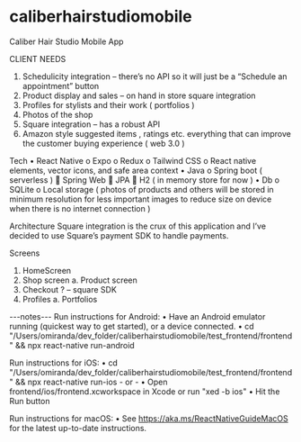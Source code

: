# caliberhairstudiomobile

Caliber Hair Studio Mobile App

CLIENT NEEDS
1)	Schedulicity integration – there’s no API so it will just be a “Schedule an appointment” button
2)	Product display and sales – on hand in store square integration
3)	Profiles for stylists and their work ( portfolios )
4)	Photos of the shop
5)	Square integration – has a robust API
6)	Amazon style suggested items , ratings etc. everything that can improve the customer buying experience ( web 3.0 )


Tech 
•	React Native 
o	Expo
o	Redux
o	Tailwind CSS
o	React native elements, vector icons, and safe area context
•	Java
o	Spring boot ( serverless )
	Spring Web
	JPA
	H2 ( in memory store for now )
•	Db
o	SQLite
o	Local storage ( photos of products and others will be stored in minimum resolution for less important images to reduce size on device when there is no internet connection )

Architecture
Square integration is the crux of this application and I’ve decided to use Square’s payment SDK to handle payments.


Screens
1.	HomeScreen
2.	Shop screen
a.	Product screen
3.	Checkout ? – square SDK
4.	Profiles
a.	Portfolios


---notes---
  Run instructions for Android:
    • Have an Android emulator running (quickest way to get started), or a device connected.
    • cd "/Users/omiranda/dev_folder/caliberhairstudiomobile/test_frontend/frontend" && npx react-native run-android

  Run instructions for iOS:
    • cd "/Users/omiranda/dev_folder/caliberhairstudiomobile/test_frontend/frontend" && npx react-native run-ios
    - or -
    • Open frontend/ios/frontend.xcworkspace in Xcode or run "xed -b ios"
    • Hit the Run button

  Run instructions for macOS:
    • See https://aka.ms/ReactNativeGuideMacOS for the latest up-to-date instructions.

